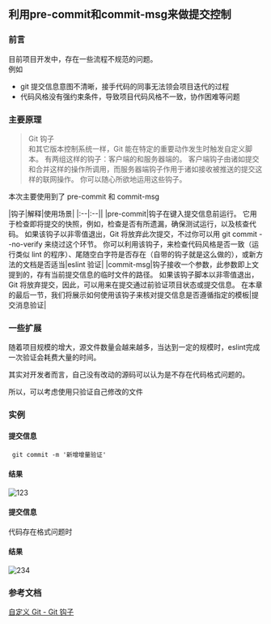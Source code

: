 ## 利用pre-commit和commit-msg来做提交控制

### 前言
目前项目开发中，存在一些流程不规范的问题。<br>
例如
 - git 提交信息意图不清晰，接手代码的同事无法领会项目迭代的过程
 - 代码风格没有强约束条件，导致项目代码风格不一致，协作困难等问题

### 主要原理
> Git 钩子<br>
和其它版本控制系统一样，Git 能在特定的重要动作发生时触发自定义脚本。 有两组这样的钩子：客户端的和服务器端的。 客户端钩子由诸如提交和合并这样的操作所调用，而服务器端钩子作用于诸如接收被推送的提交这样的联网操作。 你可以随心所欲地运用这些钩子。

本次主要使用到了 pre-commit 和 commit-msg

|钩子|解释|使用场景|
|:--|:--||
|pre-commit|钩子在键入提交信息前运行。 它用于检查即将提交的快照，例如，检查是否有所遗漏，确保测试运行，以及核查代码。 如果该钩子以非零值退出，Git 将放弃此次提交，不过你可以用 git commit --no-verify 来绕过这个环节。 你可以利用该钩子，来检查代码风格是否一致（运行类似 lint 的程序）、尾随空白字符是否存在（自带的钩子就是这么做的），或新方法的文档是否适当|eslint 验证|
|commit-msg|钩子接收一个参数，此参数即上文提到的，存有当前提交信息的临时文件的路径。 如果该钩子脚本以非零值退出，Git 将放弃提交，因此，可以用来在提交通过前验证项目状态或提交信息。 在本章的最后一节，我们将展示如何使用该钩子来核对提交信息是否遵循指定的模板|提交消息验证|

### 一些扩展
随着项目规模的增大，源文件数量会越来越多，当达到一定的规模时，eslint完成一次验证会耗费大量的时间。

其实对开发者而言，自己没有改动的源码可以认为是不存在代码格式问题的。

所以，可以考虑使用只验证自己修改的文件

### 实例
#### 提交信息
```
 git commit -m '新增增量验证'
```
#### 结果
![123](https://global.uban360.com/sfs/file?digest=fid4127a23ad88a89f31ecc7870a8639f85&fileType=2)
#### 提交信息
代码存在格式问题时
#### 结果
![234](https://global.uban360.com/sfs/file?digest=fidecdf1529b6aabec8787c4e160f185a74&fileType=2)

### 参考文档
[自定义 Git - Git 钩子](https://git-scm.com/book/zh/v2/%E8%87%AA%E5%AE%9A%E4%B9%89-Git-Git-%E9%92%A9%E5%AD%90)

